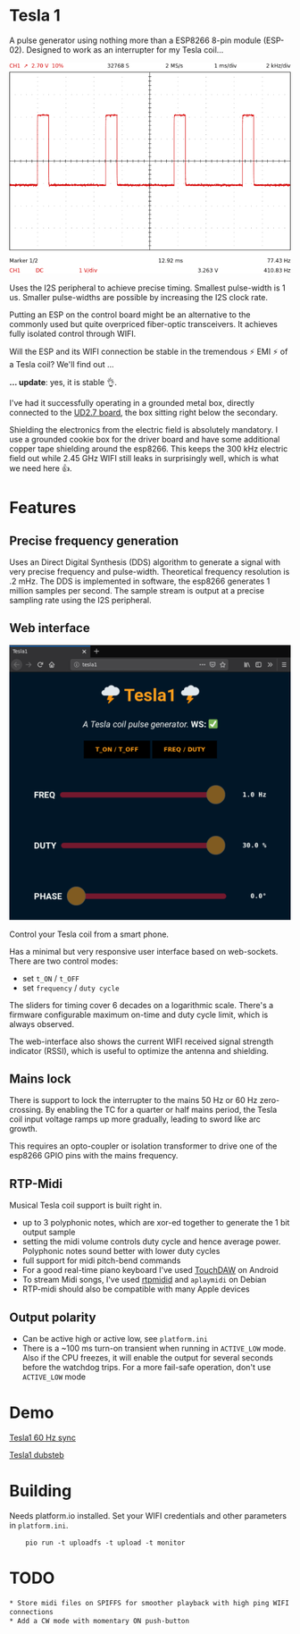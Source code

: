 # Tesla 1
A pulse generator using nothing more than a ESP8266 8-pin module (ESP-02). Designed to work as an interrupter for my Tesla coil...

![scope shot](pics/scope.png)

Uses the I2S peripheral to achieve precise timing. Smallest pulse-width is 1 us. Smaller pulse-widths are possible by increasing the I2S clock rate.

Putting an ESP on the control board might be an alternative to the commonly used but quite overpriced fiber-optic transceivers.
It achieves fully isolated control through WIFI.

Will the ESP and its WIFI connection be stable in the tremendous :zap: EMI :zap: of a Tesla coil? We'll find out ...

__... update__: yes, it is stable :ok_hand:. 

I've had it successfully operating in a grounded metal box, directly connected to the [UD2.7 board](http://www.loneoceans.com/labs/ud27/), the box sitting right below the secondary.

Shielding the electronics from the electric field is absolutely mandatory. 
I use a grounded cookie box for the driver board and have some additional copper tape shielding around the esp8266.
This keeps the 300 kHz electric field out while 2.45 GHz WIFI still leaks in surprisingly well, which is what we need here :thumbsup:.

# Features

## Precise frequency generation
Uses an Direct Digital Synthesis (DDS) algorithm to generate a signal with very precise frequency and pulse-width. Theoretical frequency resolution is .2 mHz. The DDS is implemented in software, the esp8266 generates 1 million samples per second. The sample stream is output at a precise sampling rate using the I2S peripheral.

## Web interface

![UI](pics/ui.png)

Control your Tesla coil from a smart phone.

Has a minimal but very responsive user interface based on web-sockets. 
There are two control modes: 

  * set `t_ON` / `t_OFF` 
  * set `frequency` / `duty cycle` 

The sliders for timing cover 6 decades on a logarithmic scale. There's a firmware configurable maximum on-time and duty cycle limit, which is always observed.

The web-interface also shows the current WIFI received signal strength indicator (RSSI), which is useful to optimize the antenna and shielding.

## Mains lock
There is support to lock the interrupter to the mains 50 Hz or 60 Hz zero-crossing. By enabling the TC for a quarter or half mains period, the Tesla coil input voltage ramps up more gradually, leading to sword like arc growth.

This requires an opto-coupler or isolation transformer to drive one of the esp8266 GPIO pins with the mains frequency.

## RTP-Midi
Musical Tesla coil support is built right in.

  * up to 3 polyphonic notes, which are xor-ed together to generate the 1 bit output sample
  * setting the midi volume controls duty cycle and hence average power. Polyphonic notes sound better with lower duty cycles
  * full support for midi pitch-bend commands
  * For a good real-time piano keyboard I've used [TouchDAW](https://xmmc.de/touchdaw) on Android
  * To stream Midi songs, I've used [rtpmidid](https://github.com/davidmoreno/rtpmidid) and `aplaymidi` on Debian
  * RTP-midi should also be compatible with many Apple devices

## Output polarity
  * Can be active high or active low, see `platform.ini`
  * There is a ~100 ms turn-on transient when running in `ACTIVE_LOW` mode. Also if the CPU freezes, it will enable the output for several seconds before the watchdog trips. For a more fail-safe operation, don't use `ACTIVE_LOW` mode

# Demo
[Tesla1 60 Hz sync](https://youtu.be/7h7VzaL8ETk)

[Tesla1 dubsteb](https://youtu.be/TvuAkynQ4Mo)

# Building
Needs platform.io installed. Set your WIFI credentials and other parameters in `platform.ini`.

```code
    pio run -t uploadfs -t upload -t monitor
```

# TODO
    * Store midi files on SPIFFS for smoother playback with high ping WIFI connections
    * Add a CW mode with momentary ON push-button
